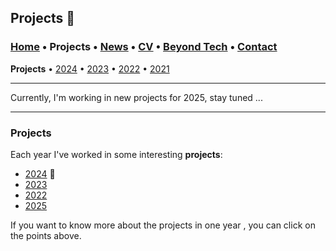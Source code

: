 ## Projects 📓
###  [Home](/index) • Projects • [News](/news) • [CV](/brief_cv) • [Beyond Tech](/coffee) • [Contact](/contact)
**Projects** • [2024](/bloodvessels) • [2023](/kidneystones) • [2022](/mammography) • [2021](/colonygrowth)

--- 

Currently, I'm working in new projects for 2025, stay tuned ...
  
---
  
### Projects


Each year I've worked in some interesting **projects**:
*  [2024](/kidneystones) 📌
*  [2023](/bloodvessels)
*  [2022](/mammography)
*  [2025](/colonygrowth)

If you want to know more about the projects in one year , you can click on the points above.


